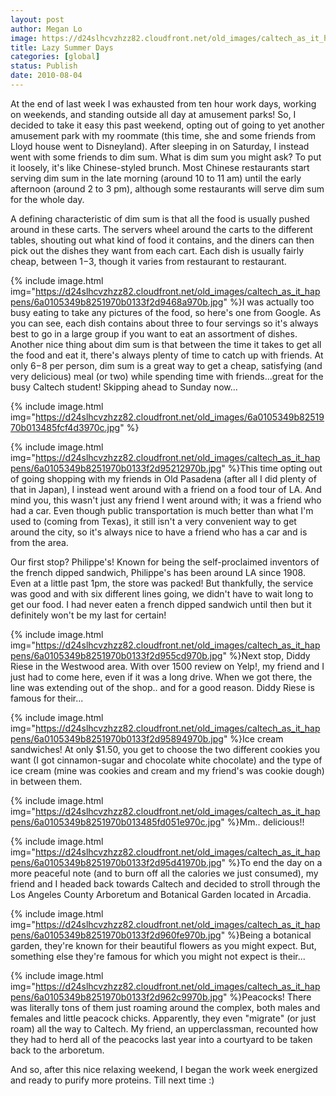 ```yaml
---
layout: post
author: Megan Lo
image: https://d24slhcvzhzz82.cloudfront.net/old_images/caltech_as_it_happens/6a0105349b8251970b0133f2d9410b970b.jpg
title: Lazy Summer Days
categories: [global]
status: Publish
date: 2010-08-04
---
```


At the end of last week I was exhausted from ten hour work days, working on weekends, and standing outside all day at amusement parks! So, I decided to take it easy this past weekend, opting out of going to yet another amusement park with my roommate (this time, she and some friends from Lloyd house went to Disneyland). After sleeping in on Saturday, I instead went with some friends to dim sum. 
What is dim sum you might ask? To put it loosely, it's like Chinese-styled brunch. Most Chinese restaurants start serving dim sum in the late morning (around 10 to 11 am) until the early afternoon (around 2 to 3 pm), although some restaurants will serve dim sum for the whole day. 

A defining characteristic of dim sum is that all the food is usually pushed around in these carts. The servers wheel around the carts to the different tables, shouting out what kind of food it contains, and the diners can then pick out the dishes they want from each cart. Each dish is usually fairly cheap, between $1-$3, though it varies from restaurant to restaurant.


{% include image.html img="https://d24slhcvzhzz82.cloudfront.net/old_images/caltech_as_it_happens/6a0105349b8251970b0133f2d9468a970b.jpg" %}I was actually too busy eating to take any pictures of the food, so here's one from Google. As you can see, each dish contains about three to four servings so it's always best to go in a large group if you want to eat an assortment of dishes. Another nice thing about dim sum is that between the time it takes to get all the food and eat it, there's always plenty of time to catch up with friends. At only $6-$8 per person, dim sum is a great way to get a cheap, satisfying (and very delicious) meal (or two) while spending time with friends...great for the busy Caltech student!
Skipping ahead to Sunday now...


{% include image.html img="https://d24slhcvzhzz82.cloudfront.net/old_images/6a0105349b8251970b013485fcf4d3970c.jpg" %}

{% include image.html img="https://d24slhcvzhzz82.cloudfront.net/old_images/caltech_as_it_happens/6a0105349b8251970b0133f2d95212970b.jpg" %}This time opting out of going shopping with my friends in Old Pasadena (after all I did plenty of that in Japan), I instead went around with a friend on a food tour of LA. And mind you, this wasn't just any friend I went around with; it was a friend who had a car. Even though public transportation is much better than what I'm used to (coming from Texas), it still isn't a very convenient way to get around the city, so it's always nice to have a friend who has a car and is from the area.

Our first stop? Philippe's! Known for being the self-proclaimed inventors of the french dipped sandwich, Philippe's has been around LA since 1908. Even at a little past 1pm, the store was packed! But thankfully, the service was good and with six different lines going, we didn't have to wait long to get our food. I had never eaten a french dipped sandwich until then but it definitely won't be my last for certain!


{% include image.html img="https://d24slhcvzhzz82.cloudfront.net/old_images/caltech_as_it_happens/6a0105349b8251970b0133f2d955cd970b.jpg" %}Next stop, Diddy Riese in the Westwood area. With over 1500 review on Yelp!, my friend and I just had to come here, even if it was a long drive. When we got there, the line was extending out of the shop.. and for a good reason. Diddy Riese is famous for their...


{% include image.html img="https://d24slhcvzhzz82.cloudfront.net/old_images/caltech_as_it_happens/6a0105349b8251970b0133f2d95894970b.jpg" %}Ice cream sandwiches! At only $1.50, you get to choose the two different cookies you want (I got cinnamon-sugar and chocolate white chocolate) and the type of ice cream (mine was cookies and cream and my friend's was cookie dough) in between them.


{% include image.html img="https://d24slhcvzhzz82.cloudfront.net/old_images/caltech_as_it_happens/6a0105349b8251970b013485fd051e970c.jpg" %}Mm.. delicious!!


{% include image.html img="https://d24slhcvzhzz82.cloudfront.net/old_images/caltech_as_it_happens/6a0105349b8251970b0133f2d95d41970b.jpg" %}To end the day on a more peaceful note (and to burn off all the calories we just consumed), my friend and I headed back towards Caltech and decided to stroll through the Los Angeles County Arboretum and Botanical Garden located in Arcadia. 


{% include image.html img="https://d24slhcvzhzz82.cloudfront.net/old_images/caltech_as_it_happens/6a0105349b8251970b0133f2d960fe970b.jpg" %}Being a botanical garden, they're known for their beautiful flowers as you might expect. But, something else they're famous for which you might not expect is their...


{% include image.html img="https://d24slhcvzhzz82.cloudfront.net/old_images/caltech_as_it_happens/6a0105349b8251970b0133f2d962c9970b.jpg" %}Peacocks! There was literally tons of them just roaming around the complex, both males and females and little peacock chicks. Apparently, they even "migrate" (or just roam) all the way to Caltech. My friend, an upperclassman, recounted how they had to herd all of the peacocks last year into a courtyard to be taken back to the arboretum.

And so, after this nice relaxing weekend, I began the work week energized and ready to purify more proteins. Till next time :)
